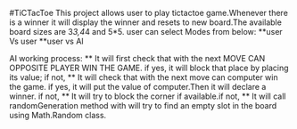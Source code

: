 #TiCTacToe
This project allows user to play tictactoe game.Whenever there is a winner it will display the winner and resets to new board.The available board sizes are 3*3,4*4 and 5*5.
user can select Modes from below:
**user Vs user
**user vs AI

AI working process:
** It will first check that with the next MOVE CAN OPPOSITE PLAYER WIN THE GAME.
if yes, it will block that place by placing its value;
if not,
** It will check that with the next move can computer win the game.
if yes, it will put the value of computer.Then it will declare a winner.
if not,
** It will try to block the corner if available.if not,
** It will call randomGeneration method with will try to find an empty slot in the board using Math.Random class.


